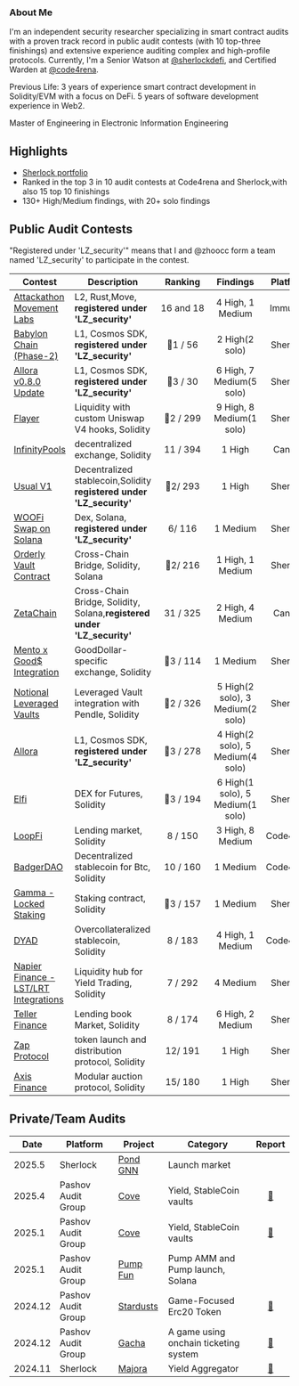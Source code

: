 

### About Me

I'm an independent security researcher specializing in smart contract audits with a proven track record in public audit contests (with 10 top-three finishings) and extensive experience auditing complex and high-profile protocols. Currently, I'm a Senior Watson at [@sherlockdefi](https://twitter.com/sherlockdefi), and Certified Warden at [@code4rena](https://twitter.com/code4rena).

Previous Life: 3 years of experience smart contract development in Solidity/EVM with a focus on DeFi. 5 years of software development experience in Web2.

Master of Engineering in Electronic Information Engineering


## Highlights

- [Sherlock portfolio](https://audits.sherlock.xyz/watson/LZ_security)
- Ranked in the top 3 in 10 audit contests at Code4rena and Sherlock,with also 15 top 10 finishings
- 130+ High/Medium findings, with 20+ solo findings

## Public Audit Contests
​"Registered under 'LZ_security'"​​ means that I and @zhoocc form a team named ​​'LZ_security'​​ to participate in the contest.


| Contest                              | Description                                                  | &nbsp;&nbsp;Ranking&nbsp;&nbsp; | Findings| Platform  | Date |
| ------------------------------------ | ------------------------------------------------------------ | :-----------------------------------------: | :-------:| :-------: | :--: |
| [Attackathon Movement Labs](https://immunefi.com/audit-competition/movement-labs-attackathon/leaderboard/)                         | L2, Rust,Move,  **registered under 'LZ_security'**  |         16 and 18                | 4 High, 1 Medium | Immunefi   | 2025.03 |
| [Babylon Chain (Phase-2)](https://audits.sherlock.xyz/contests/677/leaderboard)                         | L1, Cosmos SDK, **registered under 'LZ_security'**  |                  🥇1  / 56                 | 2 High(2 solo) | Sherlock   | 2025.02 |
| [Allora v0.8.0 Update](https://audits.sherlock.xyz/contests/728/leaderboard)                         | L1, Cosmos SDK, **registered under 'LZ_security'**  |                  🥉3  / 30                 | 6 High, 7 Medium(5 solo) | Sherlock   | 2025.01 |
| [Flayer](https://audits.sherlock.xyz/contests/468?filter=questions)                         | Liquidity  with custom Uniswap V4 hooks, Solidity |                  🥈2  / 299                 | 9 High, 8 Medium(1 solo)  | Sherlock  | 2024.10 |
| [InfinityPools](https://cantina.xyz/competitions/5617fffa-4b67-42a7-a9f5-dad93627faa3/leaderboard)                         | decentralized exchange, Solidity |                  11  / 394                | 1 High | Cantina  | 2024.10 |
| [Usual V1](https://audits.sherlock.xyz/contests/575?filter=questions)                                | Decentralized stablecoin,Solidity **registered under 'LZ_security'** |                  🥈2/ 293            | 1 High      | Sherlock  | 2024.10 |
| [WOOFi Swap on Solana](https://audits.sherlock.xyz/contests/535/leaderboard)                                |Dex, Solana, **registered under 'LZ_security'**|                  6/ 116          |  1 Medium          | Sherlock  | 2024.09 |
| [Orderly Vault Contract](https://audits.sherlock.xyz/contests/524?filter=questions)                                | Cross-Chain Bridge, Solidity, Solana |                  🥈2/ 216          | 1 High, 1 Medium          | Sherlock  | 2024.09 |
| [ZetaChain](https://cantina.xyz/competitions/80a33cf0-ad69-4163-a269-d27756aacb5e)                         | Cross-Chain Bridge, Solidity, Solana,**registered under 'LZ_security'** |                  31 / 325                | 2 High, 4 Medium  | Cantina  | 2024.08 |
| [Mento x Good$ Integration](https://audits.sherlock.xyz/contests/598?filter=questions)                         | GoodDollar-specific exchange, Solidity |                  🥉3 / 114                | 1 Medium    | Sherlock  | 2024.08 |
| [Notional Leveraged Vaults](https://audits.sherlock.xyz/contests/446?filter=questions)                         | Leveraged Vault integration with Pendle, Solidity |                  🥈2 / 326             | 5 High(2 solo), 3 Medium(2 solo)       | Sherlock  | 2024.07 |
| [Allora](https://audits.sherlock.xyz/contests/454?filter=questions)      | L1, Cosmos SDK, **registered under 'LZ_security'** |                  🥉3 / 278                | 4 High(2 solo), 5 Medium(4 solo)    | Sherlock  | 2024.06 |
| [Elfi](https://audits.sherlock.xyz/contests/329?filter=questions)                         | DEX for Futures, Solidity |                  🥉3 / 194             | 6 High(1 solo), 5 Medium(1 solo)       | Sherlock  | 2024.05 |
| [LoopFi](https://code4rena.com/audits/2024-07-loopfi)                         | Lending market, Solidity  |                  8 / 150                 | 3 High, 8 Medium  | Code4rena  | 2024.07 |
| [BadgerDAO](https://code4rena.com/audits/2024-06-ebtc-zap-router)                         | Decentralized stablecoin for Btc, Solidity  |                  10 / 160                 | 1 Medium  | Code4rena  | 2024.06 |
| [Gamma - Locked Staking](https://audits.sherlock.xyz/contests/330?filter=questions)                                 | Staking contract, Solidity  |                  🥉3 / 157                 | 1 Medium | Sherlock  | 2024.05 |
| [DYAD](https://code4rena.com/audits/2024-04-dyad)                                | Overcollateralized stablecoin, Solidity |                  8 / 183                 | 4 High, 1 Medium  | Code4rena  | 2024.04 |
| [Napier Finance - LST/LRT Integrations](https://audits.sherlock.xyz/contests/369?filter=questions)                                 | Liquidity hub for Yield Trading, Solidity   |                  7 / 292                 | 4 Medium   | Sherlock  | 2024.05 |
| [Teller Finance](https://audits.sherlock.xyz/contests/295/leaderboard?filter=questions)                       | Lending book Market, Solidity  |                  8 / 174                  | 6 High, 2 Medium  | Sherlock  | 2024.04 |
| [Zap Protocol](https://audits.sherlock.xyz/contests/243?filter=questions)                                  |  token launch and distribution protocol, Solidity  |                  12/ 191                 | 1 High    | Sherlock  | 2024.03 |
| [Axis Finance](https://audits.sherlock.xyz/contests/206?filter=questions)                                | Modular auction protocol, Solidity  |                  15/ 180                  | 1 High  | Sherlock  | 2024.03 |


## Private/Team Audits


| Date    | Platform 	 | Project                              | Category                                         	           | Report   	|
| ------- | ---------	 | ------------------------------------ | ----------------------------------				 		   | :--:	  	|
| 2025.5  | Sherlock	 | [Pond GNN]()		              | Launch market											 | 			  |
| 2025.4  | Pashov Audit Group	 | [Cove](https://www.cove.finance/)		              | Yield, StableCoin vaults												 | 		[📑](https://github.com/Storm-Labs-Inc/cove-audits/blob/master/2025-04-19%5FPashov%5FCove.pdf)  |
| 2025.1  | Pashov Audit Group	 | [Cove](https://www.cove.finance/)		              | Yield, StableCoin vaults												 | 		[📑](https://github.com/Storm-Labs-Inc/cove-audits/blob/master/2025-01-16%5FPashov%5FCove.pdf)	  |
| 2025.1  | Pashov Audit Group   | [Pump Fun](https://pump.fun/)                          | Pump AMM and Pump launch, Solana													 | 			  |
| 2024.12 | Pashov Audit Group	 | [Stardusts](https://www.stardust.gg/)		                      | Game-Focused Erc20 Token				| 	[📑](https://github.com/pashov/audits/blob/master/team/pdf/Stardusts-security-review_2024-12-19.pdf)	  |
| 2024.12 | Pashov Audit Group 	 | [Gacha]()                 	      | A game  using  onchain ticketing system			 							 |		[📑](https://github.com/pashov/audits/blob/master/team/pdf/Gacha-security-review_2025-01-27.pdf)	  |
| 2024.11 | Sherlock 	 | [Majora](https://majora.finance/)                         | Yield Aggregator											 | [📑](https://majora.finance/security/sherlock-report.pdf)	|

